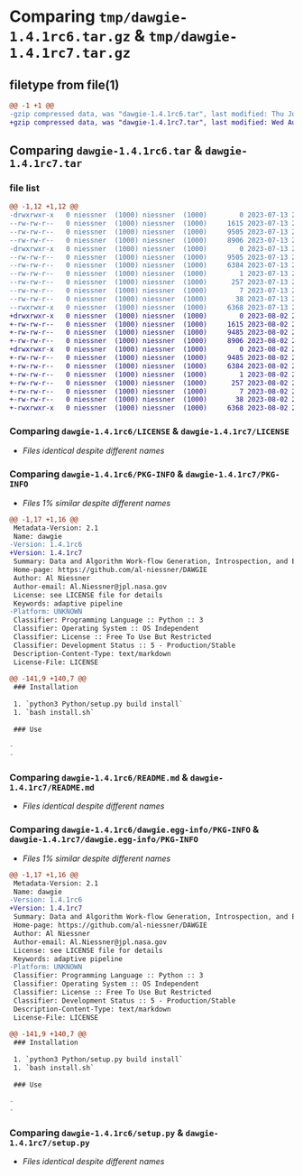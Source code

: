 # Comparing `tmp/dawgie-1.4.1rc6.tar.gz` & `tmp/dawgie-1.4.1rc7.tar.gz`

## filetype from file(1)

```diff
@@ -1 +1 @@
-gzip compressed data, was "dawgie-1.4.1rc6.tar", last modified: Thu Jul 13 20:59:54 2023, max compression
+gzip compressed data, was "dawgie-1.4.1rc7.tar", last modified: Wed Aug  2 23:45:26 2023, max compression
```

## Comparing `dawgie-1.4.1rc6.tar` & `dawgie-1.4.1rc7.tar`

### file list

```diff
@@ -1,12 +1,12 @@
-drwxrwxr-x   0 niessner  (1000) niessner  (1000)        0 2023-07-13 20:59:54.992869 dawgie-1.4.1rc6/
--rw-rw-r--   0 niessner  (1000) niessner  (1000)     1615 2023-07-13 20:59:36.000000 dawgie-1.4.1rc6/LICENSE
--rw-rw-r--   0 niessner  (1000) niessner  (1000)     9505 2023-07-13 20:59:54.992869 dawgie-1.4.1rc6/PKG-INFO
--rw-rw-r--   0 niessner  (1000) niessner  (1000)     8906 2023-07-13 20:59:36.000000 dawgie-1.4.1rc6/README.md
-drwxrwxr-x   0 niessner  (1000) niessner  (1000)        0 2023-07-13 20:59:54.992869 dawgie-1.4.1rc6/dawgie.egg-info/
--rw-rw-r--   0 niessner  (1000) niessner  (1000)     9505 2023-07-13 20:59:54.000000 dawgie-1.4.1rc6/dawgie.egg-info/PKG-INFO
--rw-rw-r--   0 niessner  (1000) niessner  (1000)     6384 2023-07-13 20:59:54.000000 dawgie-1.4.1rc6/dawgie.egg-info/SOURCES.txt
--rw-rw-r--   0 niessner  (1000) niessner  (1000)        1 2023-07-13 20:59:54.000000 dawgie-1.4.1rc6/dawgie.egg-info/dependency_links.txt
--rw-rw-r--   0 niessner  (1000) niessner  (1000)      257 2023-07-13 20:59:54.000000 dawgie-1.4.1rc6/dawgie.egg-info/requires.txt
--rw-rw-r--   0 niessner  (1000) niessner  (1000)        7 2023-07-13 20:59:54.000000 dawgie-1.4.1rc6/dawgie.egg-info/top_level.txt
--rw-rw-r--   0 niessner  (1000) niessner  (1000)       38 2023-07-13 20:59:54.992869 dawgie-1.4.1rc6/setup.cfg
--rwxrwxr-x   0 niessner  (1000) niessner  (1000)     6368 2023-07-13 20:40:38.000000 dawgie-1.4.1rc6/setup.py
+drwxrwxr-x   0 niessner  (1000) niessner  (1000)        0 2023-08-02 23:45:26.891328 dawgie-1.4.1rc7/
+-rw-rw-r--   0 niessner  (1000) niessner  (1000)     1615 2023-08-02 23:45:26.000000 dawgie-1.4.1rc7/LICENSE
+-rw-rw-r--   0 niessner  (1000) niessner  (1000)     9485 2023-08-02 23:45:26.891328 dawgie-1.4.1rc7/PKG-INFO
+-rw-rw-r--   0 niessner  (1000) niessner  (1000)     8906 2023-08-02 23:45:26.000000 dawgie-1.4.1rc7/README.md
+drwxrwxr-x   0 niessner  (1000) niessner  (1000)        0 2023-08-02 23:45:26.891328 dawgie-1.4.1rc7/dawgie.egg-info/
+-rw-rw-r--   0 niessner  (1000) niessner  (1000)     9485 2023-08-02 23:45:26.000000 dawgie-1.4.1rc7/dawgie.egg-info/PKG-INFO
+-rw-rw-r--   0 niessner  (1000) niessner  (1000)     6384 2023-08-02 23:45:26.000000 dawgie-1.4.1rc7/dawgie.egg-info/SOURCES.txt
+-rw-rw-r--   0 niessner  (1000) niessner  (1000)        1 2023-08-02 23:45:26.000000 dawgie-1.4.1rc7/dawgie.egg-info/dependency_links.txt
+-rw-rw-r--   0 niessner  (1000) niessner  (1000)      257 2023-08-02 23:45:26.000000 dawgie-1.4.1rc7/dawgie.egg-info/requires.txt
+-rw-rw-r--   0 niessner  (1000) niessner  (1000)        7 2023-08-02 23:45:26.000000 dawgie-1.4.1rc7/dawgie.egg-info/top_level.txt
+-rw-rw-r--   0 niessner  (1000) niessner  (1000)       38 2023-08-02 23:45:26.891328 dawgie-1.4.1rc7/setup.cfg
+-rwxrwxr-x   0 niessner  (1000) niessner  (1000)     6368 2023-08-02 23:14:25.000000 dawgie-1.4.1rc7/setup.py
```

### Comparing `dawgie-1.4.1rc6/LICENSE` & `dawgie-1.4.1rc7/LICENSE`

 * *Files identical despite different names*

### Comparing `dawgie-1.4.1rc6/PKG-INFO` & `dawgie-1.4.1rc7/PKG-INFO`

 * *Files 1% similar despite different names*

```diff
@@ -1,17 +1,16 @@
 Metadata-Version: 2.1
 Name: dawgie
-Version: 1.4.1rc6
+Version: 1.4.1rc7
 Summary: Data and Algorithm Work-flow Generation, Introspection, and Execution (DAWGIE)
 Home-page: https://github.com/al-niessner/DAWGIE
 Author: Al Niessner
 Author-email: Al.Niessner@jpl.nasa.gov
 License: see LICENSE file for details
 Keywords: adaptive pipeline
-Platform: UNKNOWN
 Classifier: Programming Language :: Python :: 3
 Classifier: Operating System :: OS Independent
 Classifier: License :: Free To Use But Restricted
 Classifier: Development Status :: 5 - Production/Stable
 Description-Content-Type: text/markdown
 License-File: LICENSE
 
@@ -141,9 +140,7 @@
 ### Installation
 
 1. `python3 Python/setup.py build install`
 1. `bash install.sh`
 
 ### Use
 
-
-
```

### Comparing `dawgie-1.4.1rc6/README.md` & `dawgie-1.4.1rc7/README.md`

 * *Files identical despite different names*

### Comparing `dawgie-1.4.1rc6/dawgie.egg-info/PKG-INFO` & `dawgie-1.4.1rc7/dawgie.egg-info/PKG-INFO`

 * *Files 1% similar despite different names*

```diff
@@ -1,17 +1,16 @@
 Metadata-Version: 2.1
 Name: dawgie
-Version: 1.4.1rc6
+Version: 1.4.1rc7
 Summary: Data and Algorithm Work-flow Generation, Introspection, and Execution (DAWGIE)
 Home-page: https://github.com/al-niessner/DAWGIE
 Author: Al Niessner
 Author-email: Al.Niessner@jpl.nasa.gov
 License: see LICENSE file for details
 Keywords: adaptive pipeline
-Platform: UNKNOWN
 Classifier: Programming Language :: Python :: 3
 Classifier: Operating System :: OS Independent
 Classifier: License :: Free To Use But Restricted
 Classifier: Development Status :: 5 - Production/Stable
 Description-Content-Type: text/markdown
 License-File: LICENSE
 
@@ -141,9 +140,7 @@
 ### Installation
 
 1. `python3 Python/setup.py build install`
 1. `bash install.sh`
 
 ### Use
 
-
-
```

### Comparing `dawgie-1.4.1rc6/setup.py` & `dawgie-1.4.1rc7/setup.py`

 * *Files identical despite different names*

